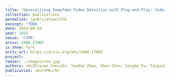 ```yaml
---
title: "Generalizing Deepfake Video Detection with Plug-and-Play: Video-Level Blending and Spatiotemporal Adapter Tuning"
collection: publications
permalink: /publication/StA
excerpt: 'TODO.'
date: 2024-08-09
year: 2025
venue: 'CVPR'
arxiv: 2408.17065
is_show: Ture
arxiv_url: https://arxiv.org/abs/2408.17065
project: 
teaser: ./images/sta.jpg
authors: <b>Zhiyuan Yan</b>, Yandan Zhao, Shen Chen, Xinghe Fu, Taiping Yao, Shouhong Ding, Li Yuan 📮
publication: <b>CVPR</b>
---
```


<!-- [Download paper here](https://arxiv.org/pdf/2406.13495.pdf) -->
